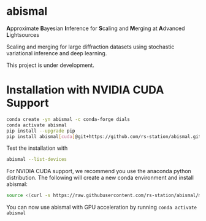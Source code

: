 # abismal
**A**pproximate **B**ayesian **I**nference for **S**caling and **M**erging at **A**dvanced **L**ightsources

Scaling and merging for large diffraction datasets using stochastic variational inference and deep learning.

This project is under development. 


# Installation with NVIDIA CUDA Support
```bash
conda create -yn abismal -c conda-forge dials
conda activate abismal
pip install --upgrade pip
pip install abismal[cuda]@git+https://github.com/rs-station/abismal.git
```
Test the installation with
```bash
abismal --list-devices
```

For NVIDIA CUDA support, we recommend you use the anaconda python distribution. The following will create a new conda environment and install abismal:

```bash
source <(curl -s https://raw.githubusercontent.com/rs-station/abismal/main/install.sh)
```

You can now use abismal with GPU acceleration by running `conda activate abismal`

